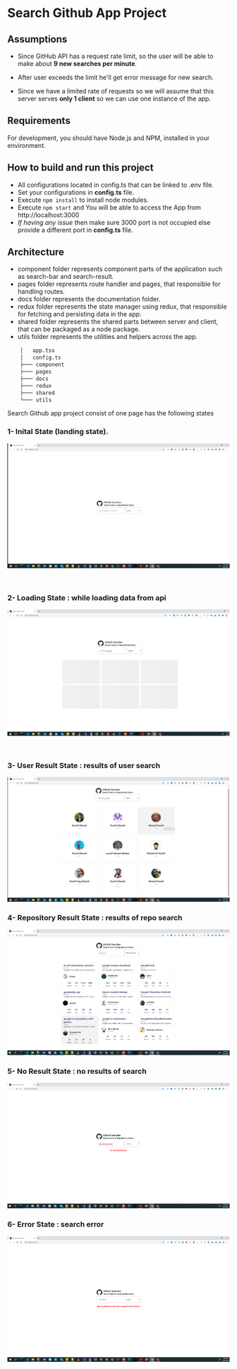 # Search Github App Project

## Assumptions
* Since GitHub API has a request rate limit, so the user will be able to make about **9 new searches per minute**.

* After user exceeds the limit he'll get error message for new search.

* Since we have a limited rate of requests so we will assume that this server serves **only 1 client** so we can use one instance of the app.

## Requirements
For development, you should have Node.js and NPM, installed in your environment.

## How to build and run this project
* All configurations located in config.ts that can be linked to .env file.
* Set your configurations in **config.ts** file.
* Execute `npm install` to install node modules.
* Execute `npm start` and You will be able to access the App from http://localhost:3000
* *If having any issue* then make sure 3000 port is not occupied else provide a different port in **config.ts** file.

## Architecture

* component folder represents component parts of the application such as search-bar and search-result.
* pages folder represents route handler and pages, that responsible for handling routes.
* docs folder represents the documentation folder.
* redux folder represents the state manager using redux, that responsible for fetching and persisting data in the app.
* shared folder represents the shared parts between server and client, that can be packaged as a node package.
* utils folder represents the utilities and helpers across the app.
```
    │   app.tsx
    │   config.ts
    ├─── component
    ├─── pages
    ├─── docs
    ├─── redux
    ├─── shared
    └─── utils
```

Search Github app project consist of one page has the following states
### 1- Inital State (landing state).

<p align="center">
    <img src="./src/docs/initial-state.png">
</p>
<br>

### 2- Loading State : while loading data from api

<p align="center">
    <img src="./src/docs/loading-state.png">
</p>

<br>

### 3- User Result State : results of user search

<p align="center">
    <img src="./src/docs/user-result-state.png">
</p>


### 4- Repository Result State : results of repo search

<p align="center">
    <img src="./src/docs/repo-result-state.png">
</p>



### 5- No Result State : no results of search

<p align="center">
    <img src="./src/docs/no-match-state.png">
</p>


### 6- Error State : search error

<p align="center">
    <img src="./src/docs/error-state.png">
</p>